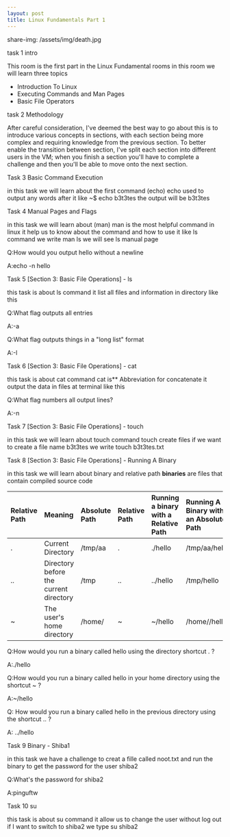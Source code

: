 ```yaml
---
layout: post
title: Linux Fundamentals Part 1
---
```

share-img: /assets/img/death.jpg


task 1 intro

This room is the first part in the Linux Fundamental rooms in this room we will learn three topics

- Introduction To Linux
- Executing Commands and Man Pages
- Basic File Operators

task 2 Methodology


After careful consideration, I've deemed the best way to go about this is to introduce various concepts in sections, with each section being more complex and requiring knowledge from the previous section. To better enable the transition between section, I've split each section into different users in the VM; when you finish a section you'll have to complete a challenge and then you'll be able to move onto the next section.

Task 3 Basic Command Execution

in this task we will learn about the first command (echo) echo used to output any words after it like ~$ echo b3t3tes  the output will be b3t3tes



Task 4 Manual Pages and Flags

in this task we will learn about (man) man is the most helpful command in linux it help us to know about the command and how to use it like ls command we write man ls we will see ls manual page



Q:How would you output hello without a newline

A:echo -n hello




Task 5 [Section 3: Basic File Operations] - ls

this task is about ls command it list all files and information in directory like this



Q:What flag outputs all entries

A:-a

Q:What flag outputs things in a "long list" format

A:-l


Task 6 [Section 3: Basic File Operations] - cat

this task is about cat command cat is** Abbreviation for concatenate it output the data in files at terminal like this



Q:What flag numbers all output lines?

A:-n




Task 7 [Section 3: Basic File Operations] - touch

in this task we will learn about touch command touch create files if we want to create a file name b3t3tes we write touch b3t3tes.txt  





Task 8 [Section 3: Basic File Operations] - Running A Binary

in this task we will learn about binary and relative path **binaries** are files that contain compiled source code


|Relative Path|Meaning|Absolute Path|Relative Path|Running a binary with a Relative Path|Running A Binary with an Absolute Path|
| :- | :- | :- | :- | :- | :- |
|.|Current Directory|/tmp/aa |.|./hello|/tmp/aa/hello|
|..|Directory before the current directory|/tmp|..|../hello|/tmp/hello|
|~|The user's home directory|/home/<current user>|~|~/hello|/home/<user>/hello|

Q:How would you run a binary called hello using the directory shortcut . ?

A:./hello

Q:How would you run a binary called hello in your home directory using the shortcut ~ ?

A:~/hello

Q: How would you run a binary called hello in the previous directory using the shortcut .. ?

A: ../hello



Task 9 Binary - Shiba1

in this task we have a challenge to creat a fille called noot.txt and run the binary to get the password for the user shiba2





Q:What's the password for shiba2

A:pinguftw


Task 10 su

this task is about su command it allow us to change the user without log out if I want to switch to shiba2 we type su shiba2


